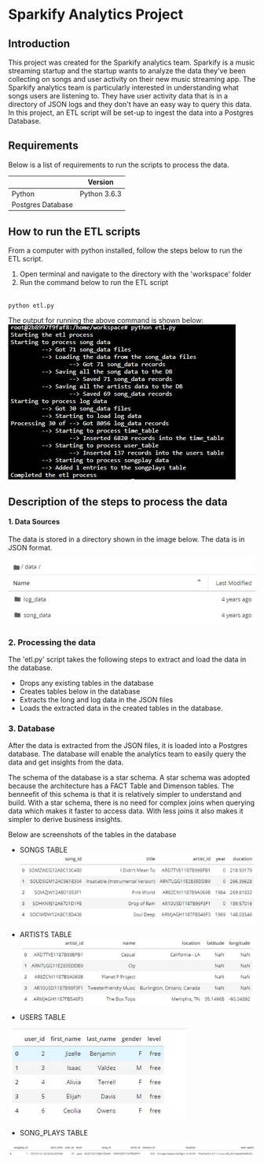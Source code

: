 


# Sparkify Analytics Project

## Introduction

This project was created for the Sparkify analytics team. Sparkify is a music streaming startup and the startup wants to analyze the data they've been collecting on songs and user activity on their new music streaming app. The Sparkify analytics team is particularly interested in understanding what songs users are listening to. They have user activity data that is in a directory of JSON logs and they don't have an easy way to query this data. In this project, an ETL script will be set-up to ingest the data into a Postgres Database.



## Requirements

Below is a list of requirements to run the scripts to process the data.

|                     | Version                      |
|---------------------|------------------------------|
| Python              | Python 3.6.3                 |
| Postgres Database   |                              |



## How to run the ETL scripts

From a computer with python installed, follow the steps below to run the ETL script.
1. Open terminal and navigate to the directory with the 'workspace' folder
2. Run the command below to run the ETL script

```

python etl.py

```

The output for running the above command is shown below:
![This is an image](../assets/images/script_output.JPG)



## Description of the steps to process the data


#### 1. Data Sources

The data is stored in a directory shown in the image below. The data is in JSON format.

![This is an image](../assets/images/data_directory.JPG)


### 2. Processing the data

The 'etl.py' script takes the following steps to extract and load the data in the database.

- Drops any existing tables in the database
- Creates tables below in the database
- Extracts the long and log data in the JSON files
- Loads the extracted data in the created tables in the database. 


### 3. Database 

After the data is extracted from the JSON files, it is loaded into a Postgres database. The database will enable the analytics team to easily query the data and get insights from the data.

The schema of the database is a star schema. A star schema was adopted because the architecture has a FACT Table and Dimenson tables. The benneefit of this schema is that it is relatively simpler to understand and build. With a star schema, there is no need for complex joins when querying data which makes it faster to access data. With less joins it also makes it simpler to derive business insights.

Below are screenshots of the tables in the database

- SONGS TABLE
![songs](../assets/images/songs_table.JPG)

- ARTISTS TABLE
![songs](../assets/images/artist_table.JPG)

- USERS TABLE

![songs](../assets/images/users_table.JPG)

- SONG_PLAYS TABLE

![songs](../assets/images/song_plays_table.JPG)

